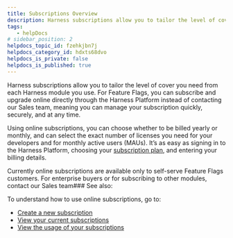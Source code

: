 ```yaml
---
title: Subscriptions Overview
description: Harness subscriptions allow you to tailor the level of cover you need from each Harness module you use. For Feature Flags, you can subscribe and upgrade online directly through the Harness Platform i…
tags: 
   - helpDocs
# sidebar_position: 2
helpdocs_topic_id: fzehkjbn7j
helpdocs_category_id: hdxts68dvo
helpdocs_is_private: false
helpdocs_is_published: true
---
```


Harness subscriptions allow you to tailor the level of cover you need from each Harness module you use. For Feature Flags, you can subscribe and upgrade online directly through the Harness Platform instead of contacting our Sales team, meaning you can manage your subscription quickly, securely, and at any time. 

Using online subscriptions, you can choose whether to be billed yearly or monthly, and can select the exact number of licenses you need for your developers and for monthly active users (MAUs). It’s as easy as signing in to the Harness Platform, choosing your [subscription plan](/article/wybv4q7ux2-available-plans-for-feature-flags), and entering your billing details.  

Currently online subscriptions are available only to self-serve Feature Flags customers. For enterprise buyers or for subscribing to other modules, contact our Sales team### See also:

To understand how to use online subscriptions, go to:

* [Create a new subscription](/article/0ft20zs6bm-create-a-new-subscription)
* [View your current subscriptions](/article/9d9x7m8xw8-view-your-current-subscriptions)
* [View the usage of your subscriptions](/article/ugsve8t4d9-view-the-usage-of-your-subscriptions)

